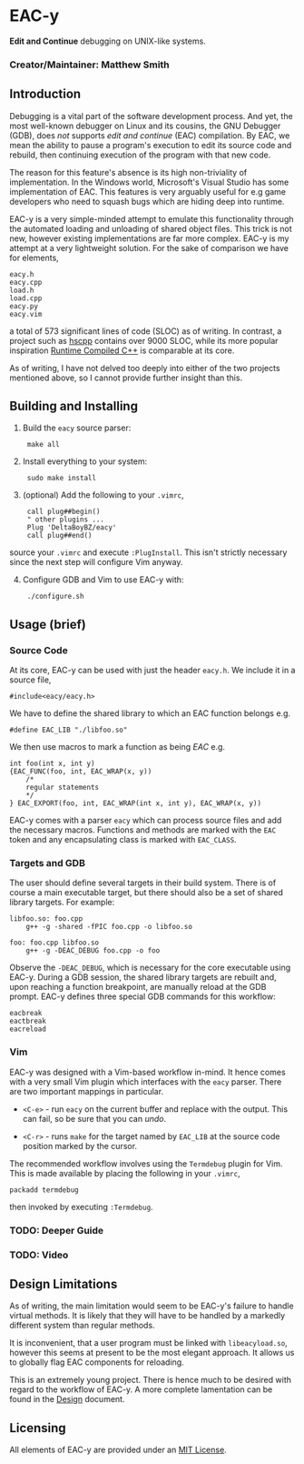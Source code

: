 # EAC-y 

**Edit and Continue** debugging on UNIX-like systems. 

### Creator/Maintainer: Matthew Smith

## Introduction

Debugging is  a  vital  part  of  the  software  development
process.  And yet, the most well-known debugger on Linux and
its cousins, the GNU Debugger  (GDB),  does  *not*  supports
*edit and continue* (EAC) compilation.  By EAC, we mean  the
ability to pause a program's execution to  edit  its  source
code and rebuild, then continuing execution of  the  program
with that new code. 

The  reason  for  this  feature's  absence   is   its   high
non-triviality of  implementation.   In  the  Windows  world,
Microsoft's Visual Studio has some  implementation  of  EAC.
This  features  is  very  arguably  useful  for   e.g   game
developers who need to squash bugs  which  are  hiding  deep
into runtime. 

EAC-y is  a  very  simple-minded  attempt  to  emulate  this
functionality through the automated loading and unloading of
shared object files. This trick is not new, however existing
implementations are far more complex. EAC-y is my attempt at 
a very lightweight solution. For the sake of comparison we
have for elements, 

    eacy.h
    eacy.cpp
    load.h
    load.cpp
    eacy.py
    eacy.vim

a total of 573  significant  lines  of  code  (SLOC)  as  of
writing. In contrast, a project such as
[hscpp](https://github.com/jheruty/hscpp) contains over  9000
SLOC, while its more popular inspiration  [Runtime  Compiled
C++](https://github.com/RuntimeCompiledCPlusPlus/RuntimeCompiledCPlusPlus)
is comparable at its core. 

As of writing, I have not delved too deeply into  either  of
the two  projects  mentioned  above,  so  I  cannot  provide
further insight than this. 

## Building and Installing

1. Build the `eacy` source parser: 

        make all

2. Install everything to your system: 

        sudo make install

3. (optional) Add the following to your `.vimrc`,

        call plug##begin()
        " other plugins ...
        Plug 'DeltaBoyBZ/eacy'
        call plug##end()
source your `.vimrc` and execute `:PlugInstall`.  This isn't
strictly necessary since the next step  will  configure  Vim
anyway. 

4. Configure GDB and Vim to use EAC-y with: 

        ./configure.sh

## Usage (brief)

### Source Code 

At its core, EAC-y can be used with just the header `eacy.h`. We include it in a
source file,

    #include<eacy/eacy.h>

We have to define the shared library to which an EAC
function belongs e.g.

    #define EAC_LIB "./libfoo.so"

We then use macros to mark a function as being *EAC* e.g.

    int foo(int x, int y)
    {EAC_FUNC(foo, int, EAC_WRAP(x, y))
        /*
        regular statements
        */
    } EAC_EXPORT(foo, int, EAC_WRAP(int x, int y), EAC_WRAP(x, y))

EAC-y comes with a parser `eacy` which can process source files and add the
necessary macros. Functions and methods are marked with the `EAC` token and any
encapsulating class is marked with `EAC_CLASS`. 

### Targets and GDB 

The user  should  define  several  targets  in  their  build
system.  There is of course a main  executable  target,  but
there should also  be  a  set  of  shared  library  targets.
For example: 

    libfoo.so: foo.cpp
        g++ -g -shared -fPIC foo.cpp -o libfoo.so

    foo: foo.cpp libfoo.so
        g++ -g -DEAC_DEBUG foo.cpp -o foo

Observe the `-DEAC_DEBUG`, which is necessary for  the  core
executable using EAC-y.  During a GDB  session,  the  shared
library targets are rebuilt and, upon  reaching  a  function
breakpoint, are manually reload at the  GDB  prompt.   EAC-y
defines  three  special  GDB  commands  for  this  workflow:

    eacbreak
    eactbreak
    eacreload

### Vim 

EAC-y was designed with a Vim-based  workflow  in-mind.   It
hence comes with a very small Vim  plugin  which  interfaces
with the `eacy` parser.  There are two important mappings in
particular.

- `<C-e>` - run `eacy` on the current buffer and replace
    with the output. This can fail, so be sure that you can
    *undo*. 

- `<C-r>` - runs `make` for the target named by `EAC_LIB` at 
  the source code position marked by the cursor.

The recommended  workflow  involves  using  the  `Termdebug`
plugin for Vim.  This  is  made  available  by  placing  the
following in your `.vimrc`,

    packadd termdebug

then invoked by executing `:Termdebug`. 

### TODO: Deeper Guide 

### TODO: Video

## Design Limitations

As  of  writing,  the  main  limitation  would  seem  to  be
EAC-y's failure to handle virtual methods. It is likely that
they will have to be handled by a markedly different  system
than regular methods.

It is inconvenient, that a user program must be linked  with
`libeacyload.so`, however this seems at present  to  be  the
most elegant approach.  It allows us to  globally  flag  EAC
components for reloading.

This is an extremely young project.  There is hence much  to
be desired with regard to the workflow  of  EAC-y.   A  more
complete lamentation  can  be  found   in   the
[Design](design.md) document.

## Licensing

All elements of EAC-y are provided under an [MIT License](LICENSE.txt). 

